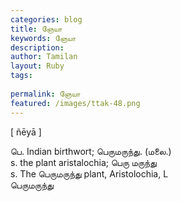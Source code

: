```yaml
---
categories: blog
title: ஞேயா
keywords: ஞேயா
description: 
author: Tamilan
layout: Ruby
tags: 
 
permalink: ஞேயா
featured: /images/ttak-48.png
---
```

  
[ ñēyā ]  
  
பெ. Indian birthwort; பெருமருந்து. (மலை.)  
s. the plant aristalochia; பெரு மருந்து  
s. The பெருமருந்து plant, Aristolochia, L  
பெருமருந்து